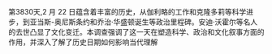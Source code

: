第3830天,2 月 22 日蕴含着丰富的历史，从伽利略的工作和克隆多莉等科学进步，到亚当斯-奥尼斯条约和乔治·华盛顿诞生等政治里程碑。安迪·沃霍尔等名人的去世凸显了文化变迁。本调查强调了这一天在塑造科学、政治和文化叙事方面的作用，并深入了解了历史日期如何影响当代理解